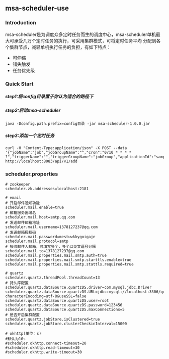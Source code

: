 ## msa-scheduler-use
### Introduction
msa-scheduler是为调度众多定时任务而生的调度中心，msa-scheduler单机最大可承受几万个定时任务的执行，可采用集群模式，可将定时任务平均
分配到各个集群节点，减轻单机执行任务的负担，有如下特点：
- 可伸缩
- 错失触发
- 任务优先级
### Quick Start
##### step1:将config目录置于你认为适合的路径下
##### step2:启动msa-scheduler
```
java -Dconfig.path.prefix=config目录 -jar msa-scheduler-1.0.0.jar
```
##### step3:添加一个定时任务
```
curl -H "Content-Type:application/json" -X POST --data '{"jobName":"job","jobGroupName":"","cron":"0/10 * * * * ?","triggerName":"","triggerGroupName":"jobGroup","applicationId":"sampleConsumer","uri":"/api/hello/sxp","jobDescription":"job"}' http://localhost:8083/api/v1/add
```
### scheduler.properties
```text
# zookeeper
scheduler.zk.addresses=localhost:2181

# email
# 开启邮件通知功能
scheduler.mail.enable=true
# 邮箱服务器域名
scheduler.mail.host=smtp.qq.com
# 发送邮件邮箱地址
scheduler.mail.username=1378127237@qq.com
# 发送邮箱授权码
scheduler.mail.password=mestuwkkygoigaje
scheduler.mail.protocol=smtp
# 接收邮件人邮箱，可填写多个，多个以英文逗号分隔
scheduler.mail.to=1378127237@qq.com
scheduler.mail.properties.mail.smtp.auth=true 
scheduler.mail.properties.mail.smtp.starttls.enable=true
scheduler.mail.properties.mail.smtp.stattls.required=true

# quartz
scheduler.quartz.threadPool.threadCount=13
# 持久库配置
scheduler.quartz.dataSource.quartzDS.driver=com.mysql.jdbc.Driver
scheduler.quartz.dataSource.quartzDS.URL=jdbc:mysql://localhost:3306/quartz?characterEncoding=utf-8&useSSL=false
scheduler.quartz.dataSource.quartzDS.user=root
scheduler.quartz.dataSource.quartzDS.password=123456
scheduler.quartz.dataSource.quartzDS.maxConnections=5
# 是否开启集群配置
scheduler.quartz.jobStore.isClustered=true
scheduler.quartz.jobStore.clusterCheckinInterval=15000

# okhttp(单位：s)
#默认为10s
#scheduler.okhttp.connect-timeout=20
#scheduler.okhttp.read-timeout=30
#scheduler.okhttp.write-timeout=30
```